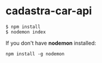 # cadastra-car-api
```
$ npm install
$ nodemon index
```
If you don't have <b>nodemon</b> installed:
```
npm install -g nodemon
```
